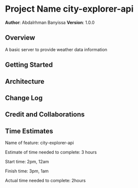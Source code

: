 # Project Name city-explorer-api

**Author**: Abdalrhman Banyissa
**Version**: 1.0.0

## Overview

A basic server to provide weather data information

## Getting Started

## Architecture

## Change Log

## Credit and Collaborations

## Time Estimates

Name of feature: city-explorer-api

Estimate of time needed to complete: 3 hours

Start time: 2pm, 12am

Finish time: 3pm, 1am

Actual time needed to complete:  2hours
